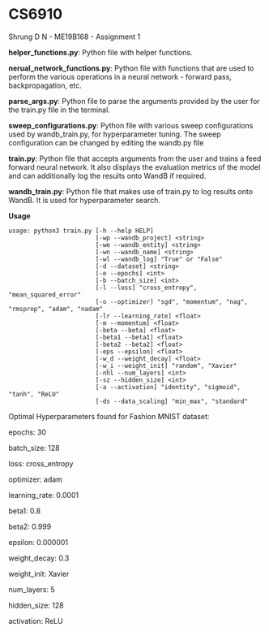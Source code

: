 # CS6910
Shrung D N - ME19B168 - Assignment 1

**helper_functions.py**: 
Python file with helper functions.


**nerual_network_functions.py**:
Python file with functions that are used to perform the various operations in a neural network - forward pass, backpropagation, etc.



**parse_args.py**:
Python file to parse the arguments provided by the user for the train.py file in the terminal. 


**sweep_configurations.py**:
Python file with various sweep configurations used by wandb_train.py, for hyperparameter tuning. The sweep configuration can be changed by editing the wandb.py file


**train.py**:
Python file that accepts arguments from the user and trains a feed forward neural network. It also displays the evaluation metrics of the model and can additionally log the results onto WandB if required. 


**wandb_train.py**:
Python file that makes use of train.py to log results onto WandB. It is used for hyperparameter search. 



**Usage**
```
usage: python3 train.py [-h --help HELP] 
                        [-wp --wandb_project] <string>
                        [-we --wandb_entity] <string>
                        [-wn --wandb_name] <string>
                        [-wl --wandb_log] "True" or "False"
                        [-d --dataset] <string>
                        [-e --epochs] <int>
                        [-b --batch_size] <int>
                        [-l --loss] "cross_entropy", "mean_squared_error"
                        [-o --optimizer] "sgd", "momentum", "nag", "rmsprop", "adam", "nadam"
                        [-lr --learning_rate] <float>
                        [-m --momentum] <float>
                        [-beta --beta] <float>
                        [-beta1 --beta1] <float>
                        [-beta2 --beta2] <float>
                        [-eps --epsilon] <float>
                        [-w_d --weight_decay] <float>
                        [-w_i --weight_init] "random", "Xavier"
                        [-nhl --num_layers] <int>
                        [-sz --hidden_size] <int>
                        [-a --activation] "identity", "sigmoid", "tanh", "ReLU"
                        [-ds --data_scaling] "min_max", "standard"       	
```

Optimal Hyperparameters found for Fashion MNIST dataset:

epochs: 30

batch_size: 128

loss: cross_entropy

optimizer: adam

learning_rate: 0.0001

beta1: 0.8

beta2: 0.999

epsilon: 0.000001

weight_decay: 0.3

weight_init: Xavier 

num_layers: 5

hidden_size: 128

activation: ReLU